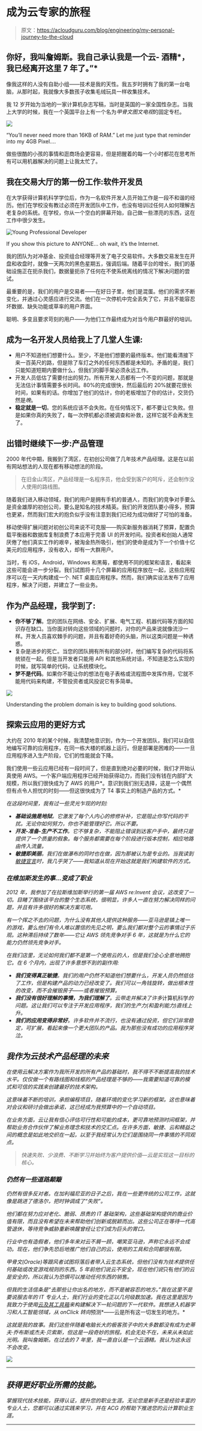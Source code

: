# 成为云专家的旅程

> 原文：<https://acloudguru.com/blog/engineering/my-personal-journey-to-the-cloud>

## 你好，我叫詹姆斯。我自己承认我是一个云- 酒精*，我已经离开这里 7 年了。”*

像我这样的人没有自助小组——技术是我的天性。我五岁时拥有了我的第一台电脑，从那时起，我就像大多数孩子收集毛绒玩具一样收集技术。

我 12 岁开始为当地的一家计算机杂志写稿，当时是英国的一家全国性杂志。当我上大学的时候，我在一个英国平台上有一个名为*甲骨文图文电视*的固定专栏。

![](img/da599ba9c0289b70fc97a1c1ec626f41.png)

“You’ll never need more than 16KB of RAM.” Let me just type that reminder into my 4GB Pixel….

做些很酷的小孩的事情和逛商场会更容易，但是把醒着的每一个小时都花在思考所有可以用机器解决的问题上让我太忙了。

## 我在交易大厅的第一份工作:软件开发员

在大学获得计算机科学学位后，作为一名软件开发人员开始工作是一段不和谐的经历。他们在学校没有教过必须在开发团队中工作，也没有培训过任何人如何理解古老复杂的系统。在学校，你从一个空白的屏幕开始，自己做一些漂亮的东西，这在工作中很少发生。

![Young Professional Developer](img/3b0dd2dc585803527ec05f7d5be73056.png)

If you show this picture to ANYONE… oh wait, it’s the Internet.

我的团队为对冲基金、投资组合经理等开发了电子交易软件。大多数交易发生在开盘和收盘时，就像一天两次的黑色星期五，强调后端。随着平台的增长，我们的基础设施正在扼杀我们，数据量扼杀了任何在不使系统离线的情况下解决问题的尝试。

最重要的是，我们的用户是交易者——在好日子里，他们是混蛋。他们的需求不断变化，并通过心灵感应进行交流。他们在一次停机中完全丢失了它，并且不能容忍坏数据、缺失功能或草率的用户界面。

聪明、多变且要求苛刻的用户——为他们工作最终成为对当今用户群最好的培训。

## 成为一名开发人员给我上了几堂人生课:

*   用户不知道他们想要什么。至少，不是他们想要的最终版本。他们能看清接下来一百英尺的路，但是除了车灯之外的任何东西都是未知的。矛盾的是，我们只能知道短期内要做什么，但我们的脚手架必须永远工作。
*   开发人员低估了需要付出的努力。所有开发人员都有一个不变的问题，那就是无法估计事情需要多长时间。80%的完成很快，然后最后的 20%就要花很长时间，如果有的话。你增加了他们的估计，你的老板增加了你的估计，交货仍然是*晚*。
*   **稳定就是一切**。您的系统应该不会失败。在任何情况下，都不要让它失败。但是如果你真的失败了，每一次停机都必须被调查和补救，这样它就不会再发生了。

## 出错时继续下一步:产品管理

2000 年代中期，我搬到了湾区，在初创公司做了几年技术产品经理。这是在以前有网站想法的人现在都有移动想法的阶段。

> 在旧金山湾区，产品经理是一名程序员，他会受到客户的呵斥，还会制作没人使用的路线图。

随着我们进入移动领域，我们的用户是拥有手机的普通人，而我们的竞争对手要么是资金雄厚的初创公司，要么是知名的技术精英。我们的开发团队要小得多，预算也更紧，然而我们宏大的抱负似乎没有注意到我们已经为成功做好了可怕的准备。

移动使得扩展问题对初创公司来说不可克服——购买新服务器消耗了预算，配置负载平衡器和数据库复制浪费了本应用于完善 UI 的开发时间。投资者和创始人通常厌倦了他们真实工作的艰辛，被淘金热所吸引，他们的使命是成为下一个价值十亿美元的应用程序，没有收入，却有一大群用户。

当时，有 iOS，Android，Windows 和黑莓，都使用不同的框架和语言，看起来这些可能会进一步分裂。我们试图将十几个屏幕的应用程序放在一起，这些应用程序可以在一天内构建成一个. NET 桌面应用程序。然而，我们确实设法发布了应用程序，解决了问题，并建立了一些业务。

## 作为产品经理，我学到了:

*   **你不够了解**。您的团队在网络、安全、扩展、电气工程、机器代码等方面的知识存在缺口。当你面对转向这些领域的问题时，对你的产品来说就像流沙一样。开发人员喜欢棘手的问题，并且有着好奇的头脑，所以这类问题是一种诱惑。
*   复杂是进步的死亡。当您的团队拥有所有的部分时，他们编写复杂的代码将系统锁在一起。但是当开发者只能用 API 和其他系统对话，不知道是怎么实现的时候，就写简单的代码，让系统模块化。
*   **梦不是代码**。如果你不能让你的想法在电子表格或流程图中发挥作用，它就不能用代码来构建，不管投资者或风投说它有多简单。

![](img/8b1bcd293fcda19d7329e8a0b83f7e6c.png)

Understanding the problem domain is key to building good solutions.

## 探索云应用的更好方式

大约在 2010 年的某个时候，我清楚地意识到，作为一个开发团队，我们可以自信地编写可靠的应用程序，在同一栋大楼的机器上运行。但是部署是困难的——一旦应用程序进入生产阶段，它们的性能就会下降。

我们使用一些云应用已经有一段时间了，但是直到绝对必要的时候，我们才开始认真使用 AWS。一个客户端应用程序已经开始获得动力，而我们没有钱在内部扩大规模，所以我们很快成为了 AWS 的用户*。意识到我们别无选择，这是一个偶然但有点令人担忧的时刻——但这很快成为了 T4 事实上的制造产品的方式。*

*在这段时间里，我有过一些灵光乍现的时刻:*

*   ***基础设施是地狱**。它激发了每个人内心的修修补补，它是阻止你写代码的干扰。无论你如何努力，你也不能管理好它。所以不要。*
*   ***开发-准备-生产不工作**。它不够复杂，不能阻止错误到达客户手中，最终只是提供了一个质量的假象。每个服务都需要在每个阶段进行版本控制，相应地路由传入流量。*
*   ***敏捷即美丽**。我们在做瀑布的同时也在做，因为那被认为是专业的。当我读到[敏捷宣言](http://agilemanifesto.org/)时，我几乎哭了——我知道从现在开始这就是我们构建软件的方式。*

### *在维加斯发生的事…变成了职业*

*2012 年，我参加了在拉斯维加斯举行的第一届 AWS re:Invent 会议，这改变了一切。目睹了围绕该平台的整个生态系统，很明显，许多人一直在努力解决同样的问题，并且有许多很好的解决方案可用。*

*有一个挥之不去的问题，为什么没有其他人提供这种服务——亚马逊是镇上唯一的游戏，要么他们有令人难以置信的先见之明，要么我们都对整个云的事情过于乐观。这种滞后持续了数年——它让 AWS 领先竞争对手 6 年，这就是为什么它的能力仍然领先竞争对手。*

*在我们店里，无论如何我们都不是第一个使用云的人，但是我们全心全意地拥抱它。在 6 个月内，出现了许多意想不到的副作用:*

*   ***我们变得真正敏捷**。我们的用户仍然不知道他们想要什么，开发人员仍然低估了工作，但是构建产品的动力已经改变了。我们可以一角钱旋转，做出根本性的改变，而不会摧毁房子——或者摧毁预算。*
*   ***我们没有很好理解的事情，为我们理解了**。云带走并解决了许多*计算机科学*的问题。这让我们可以专注于开发应用程序，我们的生产力(和盈利能力)直线上升。*
*   ***我们的应用变得非常好**。许多软件并不流行，也没有通过投资，但它们非常稳定，可扩展，看起来像一个更大团队的产品。我为那些没有成功的应用程序哭泣。*

## *我作为云技术产品经理的未来*

*在使用云解决方案作为我所开发的所有产品的基础时，我不得不不断提高我的技术水平。仅仅做一个有路线图和线框的产品经理是不够的——我需要知道可靠的模式和可信的实践来创建最好的技术架构。*

*这意味着不断的培训，承担编程项目，随着环境的变化学习新的框架。这也意味着对会议和研讨会做出承诺，这已经成为我预算中的一个自动项目。*

*在业务方面，云让我有信心评估可行性和可能的成本，更可靠地预测时间框架，并帮助业务合作伙伴了解业务理念和技术的交汇点。在许多方面，敏捷、云和精益之间的概念是如此地交织在一起，以至于我经常认为它们是围绕同一件事情的不同观点。*

> *快速失败、少浪费、不断学习并始终为客户提供价值—云是实现这一目标的核心。*

### *仍然有一些道路颠簸*

*仍然有很多反对者。在加利福尼亚的日子之后，我在一些更传统的公司工作，这就像是跳进了德洛尔，把时钟调成了“失败”。*

*他们都在努力应对老化、脆弱、昂贵的 IT 基础架构，这些基础架构提供的商业价值有限，而且没有希望在未来帮助他们创新或脱颖而出。这些公司正在等待一代高管退休，等待竞争威胁重新唤醒曾经让它们成为巨头的胃口。*

*行业中也有造假者，他们多年来对云不屑一顾，嘲笑亚马逊，声称它永远不会成功。现在，他们争先恐后地推广他们自己的云，使用的工具和合同都很有限。*

*甲骨文(Oracle)等跟风者试图将落后者带入云生态系统，但他们没有为技术提供任何基础或改变游戏规则的东西。5 年前他们说云不安全，现在他们说*只有*他们的云是安全的，所以我认为恐惧可以推动任何东西的销售。*

*但我的生活信条是“去那些让你出名的地方，而不是被容忍的地方。”我在这里不是要说服去年的 IT 专业人士，我们行业的变化正以几何级数加速。我在这里是因为我致力于使用[云及其工具箱](https://acloudguru.com/aws-cloud-training)来构建解决下一轮问题的下一代软件。我想进入机器学习和人工智能领域，从 *onClick* 转向*预测*——云是所有这一切发生的地方。*

*这就是我的故事。我们这些伴随着电脑长大的极客孩子中的大多数都没有成为史蒂夫·乔布斯或杰夫·贝索斯，但这是一段奇妙的旅程。机会无处不在，未来从未如此光明。我叫詹姆斯。在过去的 7 年里，我一直自认是一个云酒精。我认为这永远不会改变。*

*![](img/a15c45cb09784bf0099a72af572601a1.png)*

* * *

## *获得更好职业所需的技能。*

*掌握现代技术技能，获得认证，提升您的职业生涯。无论您是新手还是经验丰富的专业人士，您都可以通过实践来学习，并在 ACG 的帮助下推进您的云计算职业生涯。*

* * *